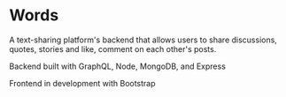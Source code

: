 # Words
A text-sharing platform's backend that allows users to share discussions, quotes, stories and like, comment on each other's posts.

Backend built with GraphQL, Node, MongoDB, and Express

Frontend in development with Bootstrap
